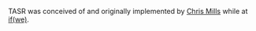TASR was conceived of and originally implemented by
[Chris Mills](https://github.com/clmills) while at [if(we)](http://ifwe.co).
